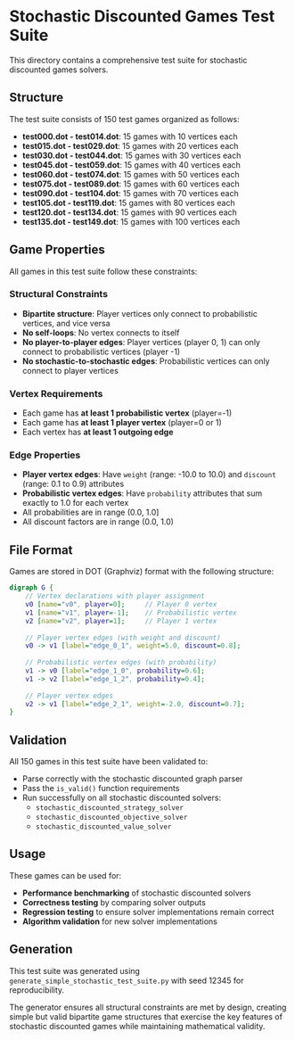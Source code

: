 # Stochastic Discounted Games Test Suite

This directory contains a comprehensive test suite for stochastic discounted games solvers.

## Structure

The test suite consists of 150 test games organized as follows:

- **test000.dot - test014.dot**: 15 games with 10 vertices each
- **test015.dot - test029.dot**: 15 games with 20 vertices each  
- **test030.dot - test044.dot**: 15 games with 30 vertices each
- **test045.dot - test059.dot**: 15 games with 40 vertices each
- **test060.dot - test074.dot**: 15 games with 50 vertices each
- **test075.dot - test089.dot**: 15 games with 60 vertices each
- **test090.dot - test104.dot**: 15 games with 70 vertices each
- **test105.dot - test119.dot**: 15 games with 80 vertices each
- **test120.dot - test134.dot**: 15 games with 90 vertices each
- **test135.dot - test149.dot**: 15 games with 100 vertices each

## Game Properties

All games in this test suite follow these constraints:

### Structural Constraints
- **Bipartite structure**: Player vertices only connect to probabilistic vertices, and vice versa
- **No self-loops**: No vertex connects to itself
- **No player-to-player edges**: Player vertices (player 0, 1) can only connect to probabilistic vertices (player -1)
- **No stochastic-to-stochastic edges**: Probabilistic vertices can only connect to player vertices

### Vertex Requirements
- Each game has **at least 1 probabilistic vertex** (player=-1)
- Each game has **at least 1 player vertex** (player=0 or 1)  
- Each vertex has **at least 1 outgoing edge**

### Edge Properties
- **Player vertex edges**: Have `weight` (range: -10.0 to 10.0) and `discount` (range: 0.1 to 0.9) attributes
- **Probabilistic vertex edges**: Have `probability` attributes that sum exactly to 1.0 for each vertex
- All probabilities are in range (0.0, 1.0]
- All discount factors are in range (0.0, 1.0)

## File Format

Games are stored in DOT (Graphviz) format with the following structure:

```dot
digraph G {
    // Vertex declarations with player assignment
    v0 [name="v0", player=0];     // Player 0 vertex
    v1 [name="v1", player=-1];    // Probabilistic vertex
    v2 [name="v2", player=1];     // Player 1 vertex
    
    // Player vertex edges (with weight and discount)
    v0 -> v1 [label="edge_0_1", weight=5.0, discount=0.8];
    
    // Probabilistic vertex edges (with probability)
    v1 -> v0 [label="edge_1_0", probability=0.6];
    v1 -> v2 [label="edge_1_2", probability=0.4];
    
    // Player vertex edges
    v2 -> v1 [label="edge_2_1", weight=-2.0, discount=0.7];
}
```

## Validation

All 150 games in this test suite have been validated to:
- Parse correctly with the stochastic discounted graph parser
- Pass the `is_valid()` function requirements
- Run successfully on all stochastic discounted solvers:
  - `stochastic_discounted_strategy_solver`
  - `stochastic_discounted_objective_solver` 
  - `stochastic_discounted_value_solver`

## Usage

These games can be used for:
- **Performance benchmarking** of stochastic discounted solvers
- **Correctness testing** by comparing solver outputs
- **Regression testing** to ensure solver implementations remain correct
- **Algorithm validation** for new solver implementations

## Generation

This test suite was generated using `generate_simple_stochastic_test_suite.py` with seed 12345 for reproducibility.

The generator ensures all structural constraints are met by design, creating simple but valid bipartite game structures that exercise the key features of stochastic discounted games while maintaining mathematical validity.
